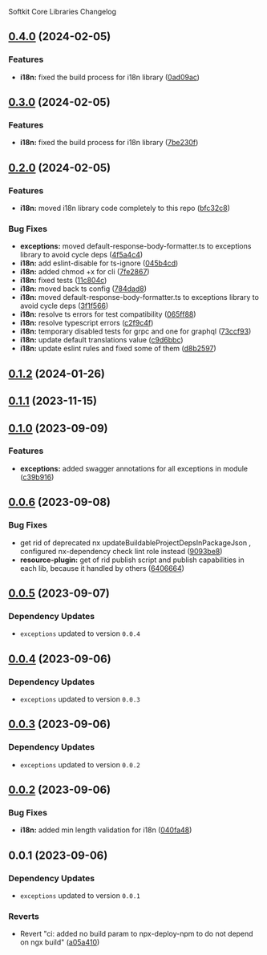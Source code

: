Softkit Core Libraries Changelog
## [0.4.0](https://github.com/softkitit/softkit-core/compare/i18n-0.3.0...i18n-0.4.0) (2024-02-05)


### Features

* **i18n:** fixed the build process for i18n library ([0ad09ac](https://github.com/softkitit/softkit-core/commit/0ad09acd91a645bc1bde1c9f7d15a9948a8c13f6))

## [0.3.0](https://github.com/softkitit/softkit-core/compare/i18n-0.2.0...i18n-0.3.0) (2024-02-05)


### Features

* **i18n:** fixed the build process for i18n library ([7be230f](https://github.com/softkitit/softkit-core/commit/7be230fcd2a31a37d4f0612c6b548fb36d544aca))

## [0.2.0](https://github.com/softkitit/softkit-core/compare/i18n-0.1.2...i18n-0.2.0) (2024-02-05)


### Features

* **i18n:** moved i18n library code completely to this repo ([bfc32c8](https://github.com/softkitit/softkit-core/commit/bfc32c876fcf5f2b452228f81cba41d1e9773796))


### Bug Fixes

* **exceptions:** moved default-response-body-formatter.ts to exceptions library to avoid cycle deps ([4f5a4c4](https://github.com/softkitit/softkit-core/commit/4f5a4c4a0dfc448763b568407e085645b4389211))
* **i18n:** add eslint-disable for ts-ignore ([045b4cd](https://github.com/softkitit/softkit-core/commit/045b4cd97d582983802f83f0ef6860d00d51c187))
* **i18n:** added chmod +x for cli ([7fe2867](https://github.com/softkitit/softkit-core/commit/7fe28673bb516a410414fefba97705a27c7022ca))
* **i18n:** fixed tests ([11c804c](https://github.com/softkitit/softkit-core/commit/11c804cd378a671dfa4b22312fb04e511886c4b6))
* **i18n:** moved back ts config ([784dad8](https://github.com/softkitit/softkit-core/commit/784dad86c0abed8cb68c1a89cdf7600c3f10a9a3))
* **i18n:** moved default-response-body-formatter.ts to exceptions library to avoid cycle deps ([3f1f566](https://github.com/softkitit/softkit-core/commit/3f1f5661fedeede2eafe4897111d695c28b84b91))
* **i18n:** resolve ts errors for test compatibility ([065ff88](https://github.com/softkitit/softkit-core/commit/065ff88e94ec91a431ff800d2baf53ee33d6af81))
* **i18n:** resolve typescript errors ([c2f9c4f](https://github.com/softkitit/softkit-core/commit/c2f9c4fcdcc589076138c5f4279e9f4393c91d3b))
* **i18n:** temporary disabled tests for grpc and one for graphql ([73ccf93](https://github.com/softkitit/softkit-core/commit/73ccf9391bf28bf9efd030b733a329bd7cd883d3))
* **i18n:** update default translations value ([c9d6bbc](https://github.com/softkitit/softkit-core/commit/c9d6bbc7a9e5bce057ad47f58a25fc2ad72be5ed))
* **i18n:** update eslint rules and fixed some of them ([d8b2597](https://github.com/softkitit/softkit-core/commit/d8b2597e68f1dd059cb179bb902546e4ada4bc2a))

## [0.1.2](https://github.com/softkitit/softkit-core/compare/i18n-0.1.1...i18n-0.1.2) (2024-01-26)

## [0.1.1](https://github.com/softkitit/softkit-core/compare/i18n-0.1.0...i18n-0.1.1) (2023-11-15)

## [0.1.0](https://github.com/saas-buildkit/saas-buildkit-core/compare/i18n-0.0.6...i18n-0.1.0) (2023-09-09)


### Features

* **exceptions:** added swagger annotations for all exceptions in module ([c39b916](https://github.com/saas-buildkit/saas-buildkit-core/commit/c39b9160b7606d4c66dcb53fbb2b00beaa472959))

## [0.0.6](https://github.com/saas-buildkit/saas-buildkit-core/compare/i18n-0.0.5...i18n-0.0.6) (2023-09-08)


### Bug Fixes

* get rid of deprecated nx updateBuildableProjectDepsInPackageJson , configured nx-dependency check lint role instead ([9093be8](https://github.com/saas-buildkit/saas-buildkit-core/commit/9093be892fd5f71629a6c22388e12432dacefdec))
* **resource-plugin:** get of rid publish script and publish capabilities in each lib, because it handled by others ([6406664](https://github.com/saas-buildkit/saas-buildkit-core/commit/64066640d13cfc6bf4e16055349265015d7bcd12))

## [0.0.5](https://github.com/saas-buildkit/saas-buildkit-core/compare/i18n-0.0.4...i18n-0.0.5) (2023-09-07)

### Dependency Updates

* `exceptions` updated to version `0.0.4`
## [0.0.4](https://github.com/saas-buildkit/saas-buildkit-core/compare/i18n-0.0.3...i18n-0.0.4) (2023-09-06)

### Dependency Updates

* `exceptions` updated to version `0.0.3`
## [0.0.3](https://github.com/saas-buildkit/saas-buildkit-core/compare/i18n-0.0.2...i18n-0.0.3) (2023-09-06)

### Dependency Updates

* `exceptions` updated to version `0.0.2`
## [0.0.2](https://github.com/saas-buildkit/saas-buildkit-core/compare/i18n-0.0.1...i18n-0.0.2) (2023-09-06)


### Bug Fixes

* **i18n:** added min length validation for i18n ([040fa48](https://github.com/saas-buildkit/saas-buildkit-core/commit/040fa4864f9ff098a5444173490e9eda624ac129))

## 0.0.1 (2023-09-06)

### Dependency Updates

* `exceptions` updated to version `0.0.1`

### Reverts

* Revert "ci: added no build param to npx-deploy-npm to do not depend on ngx build" ([a05a410](https://github.com/saas-buildkit/saas-buildkit-core/commit/a05a41073965039dd9656840a80144dcd6b4e180))
